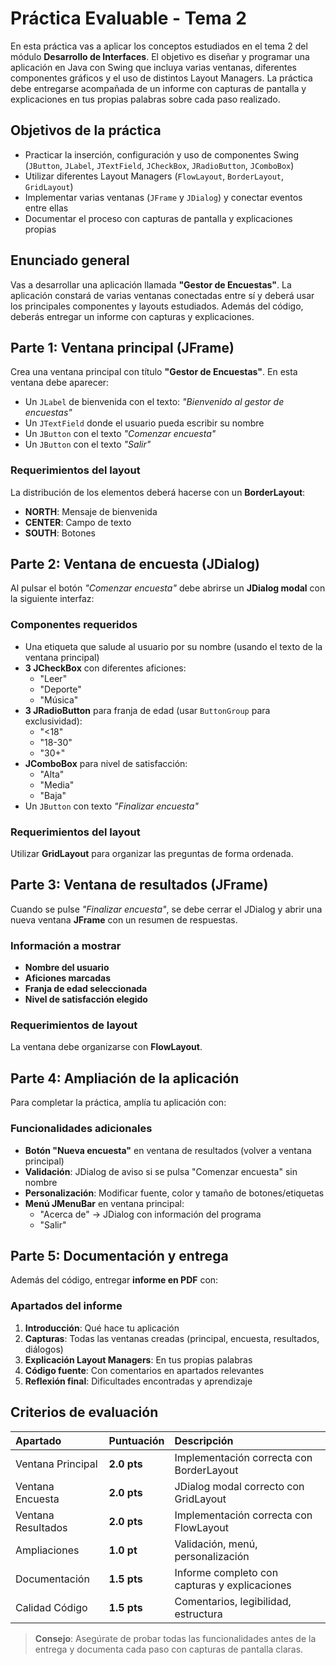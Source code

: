 # Práctica Evaluable - Tema 2

En esta práctica vas a aplicar los conceptos estudiados en el tema 2 del módulo **Desarrollo de Interfaces**. El objetivo es diseñar y programar una aplicación en Java con Swing que incluya varias ventanas, diferentes componentes gráficos y el uso de distintos Layout Managers. La práctica debe entregarse acompañada de un informe con capturas de pantalla y explicaciones en tus propias palabras sobre cada paso realizado.

## Objetivos de la práctica

- Practicar la inserción, configuración y uso de componentes Swing (`JButton`, `JLabel`, `JTextField`, `JCheckBox`, `JRadioButton`, `JComboBox`)
- Utilizar diferentes Layout Managers (`FlowLayout`, `BorderLayout`, `GridLayout`)
- Implementar varias ventanas (`JFrame` y `JDialog`) y conectar eventos entre ellas
- Documentar el proceso con capturas de pantalla y explicaciones propias

## Enunciado general

Vas a desarrollar una aplicación llamada **"Gestor de Encuestas"**. La aplicación constará de varias ventanas conectadas entre sí y deberá usar los principales componentes y layouts estudiados. Además del código, deberás entregar un informe con capturas y explicaciones.

## Parte 1: Ventana principal (JFrame)

Crea una ventana principal con título **"Gestor de Encuestas"**. En esta ventana debe aparecer:

- Un `JLabel` de bienvenida con el texto: *"Bienvenido al gestor de encuestas"*
- Un `JTextField` donde el usuario pueda escribir su nombre
- Un `JButton` con el texto *"Comenzar encuesta"*
- Un `JButton` con el texto *"Salir"*

### Requerimientos del layout

La distribución de los elementos deberá hacerse con un **BorderLayout**:

- **NORTH**: Mensaje de bienvenida
- **CENTER**: Campo de texto
- **SOUTH**: Botones

## Parte 2: Ventana de encuesta (JDialog)

Al pulsar el botón *"Comenzar encuesta"* debe abrirse un **JDialog modal** con la siguiente interfaz:

### Componentes requeridos

- Una etiqueta que salude al usuario por su nombre (usando el texto de la ventana principal)
- **3 JCheckBox** con diferentes aficiones:
    - "Leer"
    - "Deporte"
    - "Música"
- **3 JRadioButton** para franja de edad (usar `ButtonGroup` para exclusividad):
    - "<18"
    - "18-30"
    - "30+"
- **JComboBox** para nivel de satisfacción:
    - "Alta"
    - "Media"
    - "Baja"
- Un `JButton` con texto *"Finalizar encuesta"*

### Requerimientos del layout

Utilizar **GridLayout** para organizar las preguntas de forma ordenada.

## Parte 3: Ventana de resultados (JFrame)

Cuando se pulse *"Finalizar encuesta"*, se debe cerrar el JDialog y abrir una nueva ventana **JFrame** con un resumen de respuestas.

### Información a mostrar

- **Nombre del usuario**
- **Aficiones marcadas**
- **Franja de edad seleccionada**
- **Nivel de satisfacción elegido**

### Requerimientos de layout

La ventana debe organizarse con **FlowLayout**.

## Parte 4: Ampliación de la aplicación

Para completar la práctica, amplía tu aplicación con:

### Funcionalidades adicionales

- **Botón "Nueva encuesta"** en ventana de resultados (volver a ventana principal)
- **Validación**: JDialog de aviso si se pulsa "Comenzar encuesta" sin nombre
- **Personalización**: Modificar fuente, color y tamaño de botones/etiquetas
- **Menú JMenuBar** en ventana principal:
    - "Acerca de" → JDialog con información del programa
    - "Salir"

## Parte 5: Documentación y entrega

Además del código, entregar **informe en PDF** con:

### Apartados del informe

1. **Introducción**: Qué hace tu aplicación
2. **Capturas**: Todas las ventanas creadas (principal, encuesta, resultados, diálogos)
3. **Explicación Layout Managers**: En tus propias palabras
4. **Código fuente**: Con comentarios en apartados relevantes
5. **Reflexión final**: Dificultades encontradas y aprendizaje

## Criterios de evaluación

| **Apartado** | **Puntuación** | **Descripción** |
| :-- | :-- | :-- |
| Ventana Principal | **2.0 pts** | Implementación correcta con BorderLayout |
| Ventana Encuesta | **2.0 pts** | JDialog modal correcto con GridLayout |
| Ventana Resultados | **2.0 pts** | Implementación correcta con FlowLayout |
| Ampliaciones | **1.0 pt** | Validación, menú, personalización |
| Documentación | **1.5 pts** | Informe completo con capturas y explicaciones |
| Calidad Código | **1.5 pts** | Comentarios, legibilidad, estructura |

> **Consejo**: Asegúrate de probar todas las funcionalidades antes de la entrega y documenta cada paso con capturas de pantalla claras.
